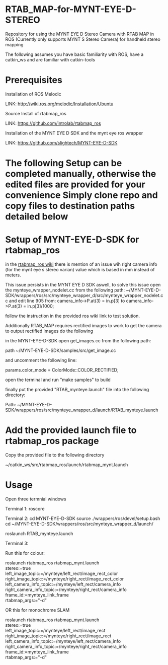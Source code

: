 

# RTAB_MAP-for-MYNT-EYE-D-STEREO
Repository for using the MYNT EYE D Stereo Camera with RTAB MAP in ROS (Currently only supports MYNT S Stereo Camera) for handheld stereo mapping 

The following assumes you have basic familiarity with ROS, have a catkin_ws and are familiar with catkin-tools

# Prerequisites
Installation of ROS Melodic 

LINK: http://wiki.ros.org/melodic/Installation/Ubuntu

Source Install of rtabmap_ros

LINK: https://github.com/introlab/rtabmap_ros

Installation of the MYNT EYE D SDK and the mynt eye ros wrapper

LINK: https://github.com/slightech/MYNT-EYE-D-SDK

# The following Setup can be completed manually, otherwise the edited files are provided for your convenience Simply clone repo and copy files to destination paths detailed below


# Setup of MYNT-EYE-D-SDK for rtabmap_ros

in the [rtabmap_ros wiki](http://wiki.ros.org/rtabmap_ros/Tutorials/StereoHandHeldMapping#Note) there is mention of an issue wih right camera info (for the mynt eye s stereo varian) value which is based in mm instead of meters. 

This issue persists in the MYNT EYE D SDK aswell, to solve this issue open the mynteye_wrapper_nodelet.cc from the following path: ~/MYNT-EYE-D-SDK/wrappers/ros/src/mynteye_wrapper_d/src/mynteye_wrapper_nodelet.cc
 and edit line 905 from:
 camera_info->P.at(3) = in.p[3] 
 to 
 camera_info->P.at(3) = in.p[3]/1000;  

follow the instruction in the provided ros wiki link to test solution.

Additionally RTAB_MAP requires rectified images to work to get the camera to output rectified images do the following

in the MYNT-EYE-D-SDK open get_images.cc from the following path:

path ~/MYNT-EYE-D-SDK/samples/src/get_image.cc

and uncomment the following line:

params.color_mode = ColorMode::COLOR_RECTIFIED;

open the terminal and run "make samples" to build 

finally put the provided "RTAB_mynteye.launch" file into the following directory:

Path: ~/MYNT-EYE-D-SDK/wrappers/ros/src/mynteye_wrapper_d/launch/RTAB_mynteye.launch


# Add the provided launch file to rtabmap_ros package
Copy the provided file to the following directory 

~/catkin_ws/src/rtabmap_ros/launch/rtabmap_mynt.launch

# Usage 
Open three termnial windows 

Terminal 1: 
roscore

Terminal 2:
cd MYNT-EYE-D-SDK
source ./wrappers/ros/devel/setup.bash
cd ~/MYNT-EYE-D-SDK/wrappers/ros/src/mynteye_wrapper_d/launch/

roslaunch RTAB_mynteye.launch

Terminal 3:

Run this for colour:

roslaunch rtabmap_ros rtabmap_mynt.launch \
   stereo:=true \
   left_image_topic:=/mynteye/left_rect/image_rect_color \
   right_image_topic:=/mynteye/right_rect/image_rect_color \
   left_camera_info_topic:=/mynteye/left_rect/camera_info \
   right_camera_info_topic:=/mynteye/right_rect/camera_info \
   frame_id:=mynteye_link_frame \
   rtabmap_args:="-d"
   
  OR this for monochrome SLAM
  
  roslaunch rtabmap_ros rtabmap_mynt.launch \
   stereo:=true \
   left_image_topic:=/mynteye/left_rect/image_rect \
   right_image_topic:=/mynteye/right_rect/image_rect \
   left_camera_info_topic:=/mynteye/left_rect/camera_info \
   right_camera_info_topic:=/mynteye/right_rect/camera_info \
   frame_id:=mynteye_link_frame \
   rtabmap_args:="-d"



